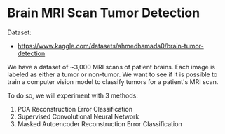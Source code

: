 # Brain MRI Scan Tumor Detection

Dataset:  
- https://www.kaggle.com/datasets/ahmedhamada0/brain-tumor-detection  

We have a dataset of ~3,000 MRI scans of patient brains. Each image is labeled as either a tumor or non-tumor. We want to see if it is possible to train a computer vision model to classify tumors for a patient's MRI scan.  

To do so, we will experiment with 3 methods:  
1. PCA Reconstruction Error Classification
2. Supervised Convolutional Neural Network
3. Masked Autoencoder Reconstruction Error Classification

